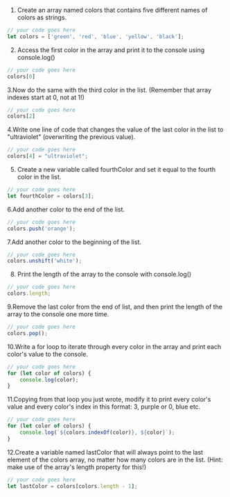 1. Create an array named colors that contains five different names of colors as strings.

```js
// your code goes here
let colors = ['green', 'red', 'blue', 'yellow', 'black'];
```

2. Access the first color in the array and print it to the console using console.log()

```js
// your code goes here
colors[0]
```

3.Now do the same with the third color in the list. (Remember that array indexes start at 0, not at 1!)

```js
// your code goes here
colors[2]
```

4.Write one line of code that changes the value of the last color in the list to "ultraviolet" (overwriting the previous value).

```js
// your code goes here
colors[4] = "ultraviolet";
```

5. Create a new variable called fourthColor and set it equal to the fourth color in the list.

```js
// your code goes here
let fourthColor = colors[3];
```

6.Add another color to the end of the list.

```js
// your code goes here
colors.push('orange');
```

7.Add another color to the beginning of the list.

```js
// your code goes here
colors.unshift('white');
```

8. Print the length of the array to the console with console.log()

```js
// your code goes here
colors.length;
```

9.Remove the last color from the end of list, and then print the length of the array to the console one more time.

```js
// your code goes here
colors.pop();
```

10.Write a for loop to iterate through every color in the array and print each color's value to the console.

```js
// your code goes here
for (let color of colors) {
    console.log(color);
}
```

11.Copying from that loop you just wrote, modify it to print every color's value and every color's index in this format: 3, purple or 0, blue etc.

```js
// your code goes here
for (let color of colors) {
    console.log(`${colors.indexOf(color)}, ${color}`);
}
```

12.Create a variable named lastColor that will always point to the last element of the colors array, no matter how many colors are in the list. (Hint: make use of the array's length property for this!)

```js
// your code goes here
let lastColor = colors[colors.length - 1];
```